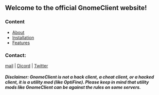 
## Welcome to the official GnomeClient website!
### Content
- [About](https://gnomeclientdevs.github.io/GnomeClient/about)
- [Installation](https://gnomeclientdevs.github.io/GnomeClient/installation)
- [Features](https://gnomeclientdevs.github.io/GnomeClient/features)




### Contact:

[mail](mailto:GnomeClient@gmail.com) | [Dicord](https://discord.gg/PStyYfM) | [Twitter](https://twitter.com/Gnome55775189)





##### **Disclaimer: GnomeClient is not a hack client, a cheat client, or a hacked client, it is a utility mod (like OptiFine). Please keep in mind that utility mods like GnomeClient can be against the rules on some servers.**

